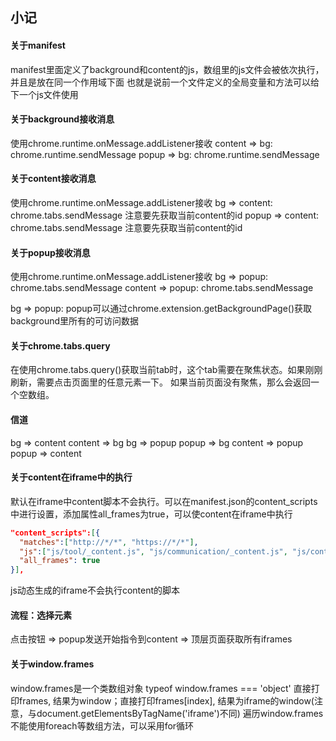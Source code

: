 ## 小记

#### 关于manifest
manifest里面定义了background和content的js，数组里的js文件会被依次执行，并且是放在同一个作用域下面
也就是说前一个文件定义的全局变量和方法可以给下一个js文件使用

#### 关于background接收消息
使用chrome.runtime.onMessage.addListener接收
content => bg: chrome.runtime.sendMessage
popup => bg: chrome.runtime.sendMessage

#### 关于content接收消息
使用chrome.runtime.onMessage.addListener接收
bg => content: chrome.tabs.sendMessage 注意要先获取当前content的id
popup => content: chrome.tabs.sendMessage 注意要先获取当前content的id

#### 关于popup接收消息
使用chrome.runtime.onMessage.addListener接收
bg => popup: chrome.tabs.sendMessage
content => popup: chrome.tabs.sendMessage



bg => popup: popup可以通过chrome.extension.getBackgroundPage()获取background里所有的可访问数据



#### 关于chrome.tabs.query
在使用chrome.tabs.query()获取当前tab时，这个tab需要在聚焦状态。如果刚刚刷新，需要点击页面里的任意元素一下。
如果当前页面没有聚焦，那么会返回一个空数组。


#### 信道
bg => content
content => bg
bg => popup
popup => bg
content => popup
popup => content

#### 关于content在iframe中的执行
默认在iframe中content脚本不会执行。可以在manifest.json的content_scripts中进行设置，添加属性all_frames为true，可以使content在iframe中执行
```json
"content_scripts":[{
  "matches":["http://*/*", "https://*/*"],
  "js":["js/tool/_content.js", "js/communication/_content.js", "js/content.js"],
  "all_frames": true
}],
```
js动态生成的iframe不会执行content的脚本

#### 流程：选择元素
点击按钮 => popup发送开始指令到content => 顶层页面获取所有iframes

#### 关于window.frames
window.frames是一个类数组对象
typeof window.frames === 'object'
直接打印frames, 结果为window；直接打印frames[index], 结果为iframe的window(注意，与document.getElementsByTagName('iframe')不同)
遍历window.frames不能使用foreach等数组方法，可以采用for循环